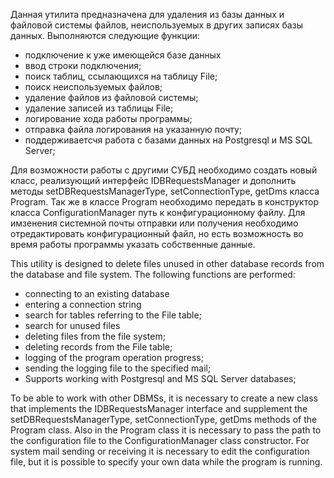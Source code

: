 Данная утилита предназначена для удаления из базы данных и файловой системы файлов, неиспользуемых в других записях базы данных.
Выполняются следующие функции:
- подключение к уже имеющейся базе данных
- ввод строки подключения;
- поиск таблиц, ссылающихся на таблицу File;
- поиск неиспользуемых файлов;
- удаление файлов из файловой системы;
- удаление записей из таблицы File;
- логирование хода работы программы;
- отправка файла логирования на указанную почту;
- поддерживаетсчя работа с базами данных на Postgresql и MS SQL Server;

Для возможности работы с другими СУБД необходимо создать новый класс, реализующий интерфейс IDBRequestsManager и дополнить методы setDBRequestsManagerType, setConnectionType, getDms класса Program.
Так же в классе Program необходимо передать в конструктор класса ConfigurationManager путь к конфигурационному файлу. Для имзенения системной почты отправки или получения необходимо отредактировать конфигурационный файл, но есть возможность во время работы программы указать собственные данные.



This utility is designed to delete files unused in other database records from the database and file system.
The following functions are performed:
- connecting to an existing database
- entering a connection string
- search for tables referring to the File table;
- search for unused files
- deleting files from the file system;
- deleting records from the File table;
- logging of the program operation progress;
- sending the logging file to the specified mail;
- Supports working with Postgresql and MS SQL Server databases;

To be able to work with other DBMSs, it is necessary to create a new class that implements the IDBRequestsManager interface and supplement the setDBRequestsManagerType, setConnectionType, getDms methods of the Program class.
Also in the Program class it is necessary to pass the path to the configuration file to the ConfigurationManager class constructor. For system mail sending or receiving it is necessary to edit the configuration file, but it is possible to specify your own data while the program is running.
